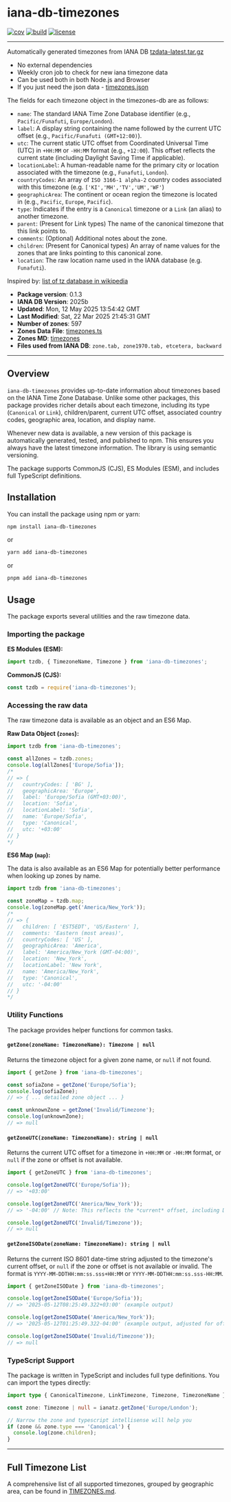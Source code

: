 # iana-db-timezones

[![cov](https://petarzarkov.github.io/iana-timezones/coverage.svg)](https://github.com/petarzarkov/iana-timezones/actions)
[![build](https://github.com/petarzarkov/iana-timezones/actions/workflows/build.yml/badge.svg?branch=main)](https://github.com/petarzarkov/iana-timezones/actions)
[![license](https://img.shields.io/badge/License-MIT-yellow.svg)](LICENSE)

---

Automatically generated timezones from IANA DB [tzdata-latest.tar.gz](https://www.iana.org/time-zones/repository/tzdata-latest.tar.gz)

- No external dependencies
- Weekly cron job to check for new iana timezone data
- Can be used both in both Node.js and Browser
- If you just need the json data - [timezones.json](https://github.com/petarzarkov/iana-timezones/blob/main/timezones.json)

The fields for each timezone object in the timezones-db are as follows:

- `name`: The standard IANA Time Zone Database identifier (e.g., `Pacific/Funafuti`, `Europe/London`).
- `label`: A display string containing the name followed by the current UTC offset (e.g., `Pacific/Funafuti (GMT+12:00)`).
- `utc`: The current static UTC offset from Coordinated Universal Time (UTC) in `+HH:MM` or `-HH:MM` format (e.g., `+12:00`).
This offset reflects the current state (including Daylight Saving Time if applicable).
- `locationLabel`: A human-readable name for the primary city or location associated with the timezone (e.g., `Funafuti`, `London`).
- `countryCodes`: An array of `ISO 3166-1 alpha-2` country codes associated with this timezone (e.g. `['KI','MH','TV','UM','WF'`)
- `geographicArea`: The continent or ocean region the timezone is located in (e.g., `Pacific`, `Europe`, `Pacific`).
- `type`: Indicates if the entry is a `Canonical` timezone or a `Link` (an alias) to another timezone.
- `parent`: (Present for Link types) The name of the canonical timezone that this link points to.
- `comments`: (Optional) Additional notes about the zone.
- `children`: (Present for Canonical types) An array of name values for the zones that are links pointing to this canonical zone.
- `location`: The raw location name used in the IANA database (e.g. `Funafuti`).

Inspired by: [list of tz database in wikipedia](https://en.wikipedia.org/wiki/List_of_tz_database_time_zones)

- **Package version**: 0.1.3
- **IANA DB Version**: 2025b
- **Updated**: Mon, 12 May 2025 13:54:42 GMT
- **Last Modified**: Sat, 22 Mar 2025 21:45:31 GMT
- **Number of zones**: 597
- **Zones Data File**: [timezones.ts](https://github.com/petarzarkov/iana-timezones/blob/main/timezones.ts)
- **Zones MD**: [timezones](https://github.com/petarzarkov/iana-timezones/blob/main/TIMEZONES.md)
- **Files used from IANA DB**: `zone.tab, zone1970.tab, etcetera, backward`

---

## Overview

`iana-db-timezones` provides up-to-date information about timezones based on the IANA Time Zone Database. Unlike some other packages, this package provides richer details about each timezone, including its type (`Canonical` or `Link`), children/parent, current UTC offset, associated country codes, geographic area, location, and display name.

Whenever new data is available, a new version of this package is automatically generated, tested, and published to npm. This ensures you always have the latest timezone information. The library is using semantic versioning.

The package supports CommonJS (CJS), ES Modules (ESM), and includes full TypeScript definitions.

## Installation

You can install the package using npm or yarn:

```bash
npm install iana-db-timezones
```

or

```bash
yarn add iana-db-timezones
```

or

```bash
pnpm add iana-db-timezones
```

## Usage

The package exports several utilities and the raw timezone data.

### Importing the package

**ES Modules (ESM):**

```javascript
import tzdb, { TimezoneName, Timezone } from 'iana-db-timezones';
```

**CommonJS (CJS):**

```javascript
const tzdb = require('iana-db-timezones');
```

### Accessing the raw data

The raw timezone data is available as an object and an ES6 Map.

**Raw Data Object (`zones`):**

```javascript
import tzdb from 'iana-db-timezones';

const allZones = tzdb.zones;
console.log(allZones['Europe/Sofia']);
/*
// => {
//   countryCodes: [ 'BG' ],
//   geographicArea: 'Europe',
//   label: 'Europe/Sofia (GMT+03:00)',
//   location: 'Sofia',
//   locationLabel: 'Sofia',
//   name: 'Europe/Sofia',
//   type: 'Canonical',
//   utc: '+03:00'
// }
*/
```

**ES6 Map (`map`):**

The data is also available as an ES6 Map for potentially better performance when looking up zones by name.

```javascript
import tzdb from 'iana-db-timezones';

const zoneMap = tzdb.map;
console.log(zoneMap.get('America/New_York'));
/*
// => {
//   children: [ 'EST5EDT', 'US/Eastern' ],
//   comments: 'Eastern (most areas)',
//   countryCodes: [ 'US' ],
//   geographicArea: 'America',
//   label: 'America/New_York (GMT-04:00)',
//   location: 'New_York',
//   locationLabel: 'New York',
//   name: 'America/New_York',
//   type: 'Canonical',
//   utc: '-04:00'
// }
*/
```

### Utility Functions

The package provides helper functions for common tasks.

#### `getZone(zoneName: TimezoneName): Timezone | null`

Returns the timezone object for a given zone name, or `null` if not found.

```javascript
import { getZone } from 'iana-db-timezones';

const sofiaZone = getZone('Europe/Sofia');
console.log(sofiaZone);
// => { ... detailed zone object ... }

const unknownZone = getZone('Invalid/Timezone');
console.log(unknownZone);
// => null
```

#### `getZoneUTC(zoneName: TimezoneName): string | null`

Returns the current UTC offset for a timezone in `+HH:MM` or `-HH:MM` format, or `null` if the zone or offset is not available.

```javascript
import { getZoneUTC } from 'iana-db-timezones';

console.log(getZoneUTC('Europe/Sofia'));
// => '+03:00'

console.log(getZoneUTC('America/New_York'));
// => '-04:00' // Note: This reflects the *current* offset, including DST if applicable.

console.log(getZoneUTC('Invalid/Timezone'));
// => null
```

#### `getZoneISODate(zoneName: TimezoneName): string | null`

Returns the current ISO 8601 date-time string adjusted to the timezone's current offset, or `null` if the zone or offset is not available or invalid. The format is `YYYY-MM-DDTHH:mm:ss.sss+HH:MM` or `YYYY-MM-DDTHH:mm:ss.sss-HH:MM`.

```javascript
import { getZoneISODate } from 'iana-db-timezones';

console.log(getZoneISODate('Europe/Sofia'));
// => '2025-05-12T08:25:49.322+03:00' (example output)

console.log(getZoneISODate('America/New_York'));
// => '2025-05-12T01:25:49.322-04:00' (example output, adjusted for offset)

console.log(getZoneISODate('Invalid/Timezone'));
// => null
```

### TypeScript Support

The package is written in TypeScript and includes full type definitions. You can import the types directly:

```typescript
import type { CanonicalTimezone, LinkTimezone, Timezone, TimezoneName } from 'iana-db-timezones';

const zone: Timezone | null = ianatz.getZone('Europe/London');

// Narrow the zone and typescript intellisense will help you
if (zone && zone.type === 'Canonical') {
  console.log(zone.children);
}
```

---

## Full Timezone List

A comprehensive list of all supported timezones, grouped by geographic area, can be found in [TIMEZONES.md](https://github.com/petarzarkov/iana-timezones/blob/main/TIMEZONES.md).

